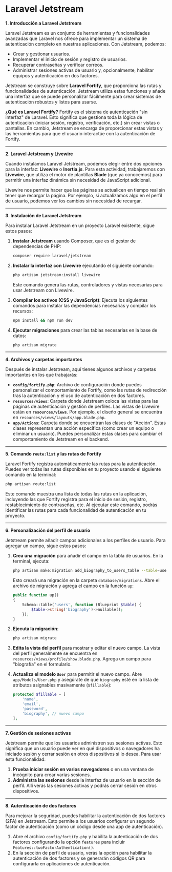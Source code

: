 # Laravel Jetstream

**1. Introducción a Laravel Jetstream**

Laravel Jetstream es un conjunto de herramientas y funcionalidades avanzadas que Laravel nos ofrece para implementar un sistema de autenticación completo en nuestras aplicaciones. Con Jetstream, podemos:

* Crear y gestionar usuarios.
* Implementar el inicio de sesión y registro de usuarios.
* Recuperar contraseñas y verificar correos.
* Administrar sesiones activas de usuario y, opcionalmente, habilitar equipos y autenticación en dos factores.

Jetstream se construye sobre **Laravel Fortify**, que proporciona las rutas y funcionalidades de autenticación. Jetstream utiliza estas funciones y añade una interfaz que se puede personalizar fácilmente para crear sistemas de autenticación robustos y listos para usarse.

**¿Qué es Laravel Fortify?** Fortify es el sistema de autenticación "sin interfaz" de Laravel. Esto significa que gestiona toda la lógica de autenticación (iniciar sesión, registro, verificación, etc.) sin crear vistas o pantallas. En cambio, Jetstream se encarga de proporcionar estas vistas y las herramientas para que el usuario interactúe con la autenticación de Fortify.

***

**2. Laravel Jetstream y Livewire**

Cuando instalamos Laravel Jetstream, podemos elegir entre dos opciones para la interfaz: **Livewire** o **Inertia.js**. Para esta actividad, trabajaremos con **Livewire**, que utiliza el motor de plantillas **Blade** (que ya conocemos) para permitir una interfaz dinámica sin necesidad de JavaScript adicional.

Livewire nos permite hacer que las páginas se actualicen en tiempo real sin tener que recargar la página. Por ejemplo, si actualizamos algo en el perfil de usuario, podemos ver los cambios sin necesidad de recargar.

***

**3. Instalación de Laravel Jetstream**

Para instalar Laravel Jetstream en un proyecto Laravel existente, sigue estos pasos:

1.  **Instalar Jetstream** usando Composer, que es el gestor de dependencias de PHP:

    ```bash
    composer require laravel/jetstream
    ```
2.  **Instalar la interfaz con Livewire** ejecutando el siguiente comando:

    ```bash
    php artisan jetstream:install livewire
    ```

    Este comando genera las rutas, controladores y vistas necesarias para usar Jetstream con Livewire.
3.  **Compilar los activos (CSS y JavaScript)**: Ejecuta los siguientes comandos para instalar las dependencias necesarias y compilar los recursos:

    ```bash
    npm install && npm run dev
    ```
4.  **Ejecutar migraciones** para crear las tablas necesarias en la base de datos:

    ```bash
    php artisan migrate
    ```

***

**4. Archivos y carpetas importantes**

Después de instalar Jetstream, aquí tienes algunos archivos y carpetas importantes en los que trabajarás:

* **`config/fortify.php`**: Archivo de configuración donde puedes personalizar el comportamiento de Fortify, como las rutas de redirección tras la autenticación y el uso de autenticación en dos factores.
* **`resources/views`**: Carpeta donde Jetstream coloca las vistas para las páginas de autenticación y gestión de perfiles. Las vistas de Livewire están en **`resources/views`**. Por ejemplo, el diseño general se encuentra en `resources/views/layouts/app.blade.php`.
* **`app/Actions`**: Carpeta donde se encuentran las clases de "Acción". Estas clases representan una acción específica (como crear un equipo o eliminar un usuario). Puedes personalizar estas clases para cambiar el comportamiento de Jetstream en el backend.

***

**5. Comando `route:list` y las rutas de Fortify**

Laravel Fortify registra automáticamente las rutas para la autenticación. Puedes ver todas las rutas disponibles en tu proyecto usando el siguiente comando en la terminal:

```bash
php artisan route:list
```

Este comando muestra una lista de todas las rutas en la aplicación, incluyendo las que Fortify registra para el inicio de sesión, registro, restablecimiento de contraseñas, etc. Al ejecutar este comando, podrás identificar las rutas para cada funcionalidad de autenticación en tu proyecto.

***

**6. Personalización del perfil de usuario**

Jetstream permite añadir campos adicionales a los perfiles de usuario. Para agregar un campo, sigue estos pasos:

1.  **Crea una migración** para añadir el campo en la tabla de usuarios. En la terminal, ejecuta:

    ```bash
    php artisan make:migration add_biography_to_users_table --table=users
    ```

    Esto creará una migración en la carpeta `database/migrations`. Abre el archivo de migración y agrega el campo en la función `up`:

    ```php
    public function up()
    {
        Schema::table('users', function (Blueprint $table) {
            $table->string('biography')->nullable();
        });
    }
    ```
2.  **Ejecuta la migración**:

    ```bash
    php artisan migrate
    ```
3. **Edita la vista del perfil** para mostrar y editar el nuevo campo. La vista del perfil generalmente se encuentra en `resources/views/profile/show.blade.php`. Agrega un campo para "biografía" en el formulario.
4.  **Actualiza el modelo `User`** para permitir el nuevo campo. Abre `app/Models/User.php` y asegúrate de que `biography` esté en la lista de atributos asignables masivamente (`$fillable`):

    ```php
    protected $fillable = [
        'name',
        'email',
        'password',
        'biography', // nuevo campo
    ];
    ```

***

**7. Gestión de sesiones activas**

Jetstream permite que los usuarios administren sus sesiones activas. Esto significa que un usuario puede ver en qué dispositivos o navegadores ha iniciado sesión y cerrar sesión en otros dispositivos si lo desea. Para usar esta funcionalidad:

1. **Prueba iniciar sesión en varios navegadores** o en una ventana de incógnito para crear varias sesiones.
2. **Administra las sesiones** desde la interfaz de usuario en la sección de perfil. Allí verás las sesiones activas y podrás cerrar sesión en otros dispositivos.

***

**8. Autenticación de dos factores**&#x20;

Para mejorar la seguridad, puedes habilitar la autenticación de dos factores (2FA) en Jetstream. Esto permite a los usuarios configurar un segundo factor de autenticación (como un código desde una app de autenticación).

1. Abre el archivo `config/fortify.php` y habilita la autenticación de dos factores configurando la opción `features` para incluir `Features::twoFactorAuthentication()`.
2. En la sección de perfil de usuario, verás la opción para habilitar la autenticación de dos factores y se generarán códigos QR para configurarla en aplicaciones de autenticación.

